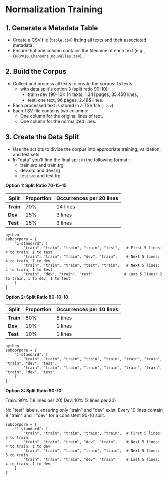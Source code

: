 # Normalization Training

## 1. Generate a Metadata Table
- Create a CSV file (`table.csv`) listing all texts and their associated metadata.
- Ensure that one column contains the filename of each text (e.g., `CRRPV16_Chansons_nouvelles.tsv`).

## 2. Build the Corpus
- Collect and process all texts to create the corpus: 15 texts.
  - with data split's option 3 (split ratio 90-10):
    - train+dev (90-10): 14 texts, 1.341 pages, 35.450 lines;
    - test: one text, 96 pages, 2.485 lines.
- Each processed text is stored in a TSV file (`.tsv`).
- Each TSV file contains two columns:
  - One column for the original lines of text.
  - One column for the normalized lines.

## 3. Create the Data Split
- Use the scripts to divide the corpus into appropriate training, validation, and test sets.
- In "data" you'll find the final split in the following format :
  - train.src and train.trg
  - dev.src and dev.trg
  - test.src and test.trg

**Option 1: Split Ratio 70-15-15**

| **Split** | **Proportion** | **Occurrences per 20 lines** |
|-----------|--------------|--------------------------|
| **Train** | 70%          | 14 lines                |
| **Dev**   | 15%          | 3 lines                 |
| **Test**  | 15%          | 3 lines                 |

```
python
subcorpora = {
    "1-standard": [
        "train", "train", "train", "train", "test",   # First 5 lines: 4 to train, 1 to test
        "train", "train", "train", "dev", "train",    # Next 5 lines: 4 to train, 1 to dev
        "train", "train", "train", "test", "train",   # Next 5 lines: 4 to train, 1 to test
        "train", "dev", "train", "test"              # Last 5 lines: 2 to train, 1 to dev, 1 to test
    ]
}
```

**Option 2: Split Ratio 80-10-10**

| **Split** | **Proportion** | **Occurrences per 10 lines** |
|-----------|--------------|--------------------------|
| **Train** | 80%          | 8 lines                |
| **Dev**   | 10%          | 1 lines                 |
| **Test**  | 10%          | 1 lines                 |

```
python
subcorpora = {
    "1-standard": [
        "train", "train", "train", "train", "train", "train", "train", "train", "dev", "test",
        "train", "train", "train", "train", "train", "train", "train", "train", "dev", "test"
    ]
}
```

**Option 3: Split Ratio 90-10**

Train: 90% (18 lines per 20)
Dev: 10% (2 lines per 20)

No "test" labels, ensuring only "train" and "dev" exist.
Every 10 lines contain 9 "train" and 1 "dev" for a consistent 90-10 split.

```
subcorpora = {
    "1-standard": [
        "train", "train", "train", "train", "train",  # First 5 lines: 5 to train
        "train", "train", "train", "dev", "train",    # Next 5 lines: 4 to train, 1 to dev
        "train", "train", "train", "train", "train",  # Next 5 lines: 5 to train
        "train", "train", "train", "dev", "train"     # Last 5 lines: 4 to train, 1 to dev
    ]
}
```
